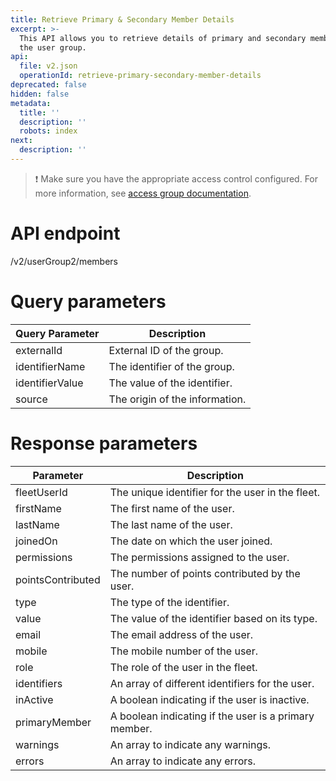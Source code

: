 ```yaml
---
title: Retrieve Primary & Secondary Member Details
excerpt: >-
  This API allows you to retrieve details of primary and secondary members in
  the user group.
api:
  file: v2.json
  operationId: retrieve-primary-secondary-member-details
deprecated: false
hidden: false
metadata:
  title: ''
  description: ''
  robots: index
next:
  description: ''
---
```

> ❗️ Make sure you have the appropriate access control configured. For more information, see [access group documentation](https://docs.capillarytech.com/docs/access-group).

# API endpoint

/v2/userGroup2/members

# Query parameters

| Query Parameter | Description                    |
| --------------- | ------------------------------ |
| externalId      | External ID of the group.      |
| identifierName  | The identifier of the group.   |
| identifierValue | The value of the identifier.   |
| source          | The origin of the information. |

# Response parameters

| Parameter         | Description                                           |
| ----------------- | ----------------------------------------------------- |
| fleetUserId       | The unique identifier for the user in the fleet.      |
| firstName         | The first name of the user.                           |
| lastName          | The last name of the user.                            |
| joinedOn          | The date on which the user joined.                    |
| permissions       | The permissions assigned to the user.                 |
| pointsContributed | The number of points contributed by the user.         |
| type              | The type of the identifier.                           |
| value             | The value of the identifier based on its type.        |
| email             | The email address of the user.                        |
| mobile            | The mobile number of the user.                        |
| role              | The role of the user in the fleet.                    |
| identifiers       | An array of different identifiers for the user.       |
| inActive          | A boolean indicating if the user is inactive.         |
| primaryMember     | A boolean indicating if the user is a primary member. |
| warnings          | An array to indicate any warnings.                    |
| errors            | An array to indicate any errors.                      |